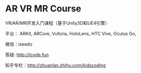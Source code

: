 # AR VR MR Course

VR/AR/MR开发入门课程（基于Unity3D和UE4引擎）

平台：
ARKit, ARCore, Vuforia, HoloLens, HTC Vive, Oculus Go, 

微信：iseedo

答疑: http://icode.fun

知乎专栏：http://zhuanlan.zhihu.com/kidscoding
